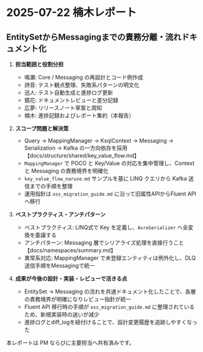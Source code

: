 # 2025-07-22 楠木レポート

## EntitySetからMessagingまでの責務分離・流れドキュメント化

1. **担当範囲と役割分担**
   - 鳴瀬: Core / Messaging の再設計とコード例作成
   - 詩音: テスト観点整理、失敗系パターンの明文化
   - 迅人: テスト自動生成と進捗ログ更新
   - 鏡花: ドキュメントレビューと差分記録
   - 広夢: リリースノート草案と周知
   - 楠木: 進捗記録およびレポート集約（本報告）

2. **スコープ問題と解決策**
   - Query → MappingManager → KsqlContext → Messaging → Serialization → Kafka の一方向依存を採用【docs/structure/shared/key_value_flow.md】
   - `MappingManager` で POCO と Key/Value の対応を集中管理し、Context と Messaging の責務境界を明確化
   - `key_value_flow_naruse.md` サンプルを基に LINQ クエリから Kafka 送信までの手順を整理
   - 運用指針は `oss_migration_guide.md` に沿って旧属性APIからFluent APIへ移行

3. **ベストプラクティス・アンチパターン**
   - ベストプラクティス: LINQ式で Key を定義し、`AvroSerializer` へ全変換を委譲する
   - アンチパターン: Messaging 層でシリアライズ処理を直接行うこと【docs/namespaces/summary.md】
   - 異常系対応: MappingManager で未登録エンティティは例外化し、DLQ送信手順をMessagingで統一

4. **成果が今後の設計・実装・レビューで活きる点**
   - EntitySet → Messaging の流れを共通ドキュメント化したことで、各層の責務境界が明確になりレビュー指針が統一
   - Fluent API 移行時の手順が `oss_migration_guide.md` に整理されているため、新規実装時の迷いが減少
   - 進捗ログとdiff_logを紐付けることで、設計変更履歴を追跡しやすくなった

本レポートは PM ならびに主要担当へ共有済みです。
